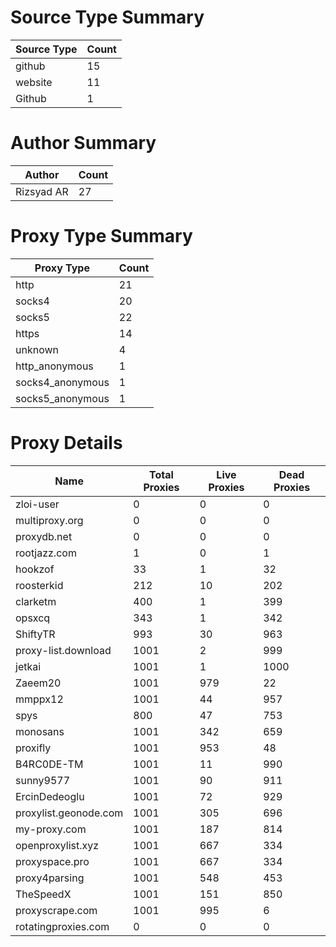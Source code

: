 # Source Type Summary

| Source Type | Count |
|-------------|-------|
| github | 15 |
| website | 11 |
| Github | 1 |


# Author Summary

| Author | Count |
|--------|-------|
| Rizsyad AR | 27 |


# Proxy Type Summary

| Proxy Type | Count |
|------------|-------|
| http | 21 |
| socks4 | 20 |
| socks5 | 22 |
| https | 14 |
| unknown | 4 |
| http_anonymous | 1 |
| socks4_anonymous | 1 |
| socks5_anonymous | 1 |


# Proxy Details

| Name | Total Proxies | Live Proxies | Dead Proxies |
|------|---------------|--------------|---------------|
| zloi-user | 0 | 0 | 0 |
| multiproxy.org | 0 | 0 | 0 |
| proxydb.net | 0 | 0 | 0 |
| rootjazz.com | 1 | 0 | 1 |
| hookzof | 33 | 1 | 32 |
| roosterkid | 212 | 10 | 202 |
| clarketm | 400 | 1 | 399 |
| opsxcq | 343 | 1 | 342 |
| ShiftyTR | 993 | 30 | 963 |
| proxy-list.download | 1001 | 2 | 999 |
| jetkai | 1001 | 1 | 1000 |
| Zaeem20 | 1001 | 979 | 22 |
| mmppx12 | 1001 | 44 | 957 |
| spys | 800 | 47 | 753 |
| monosans | 1001 | 342 | 659 |
| proxifly | 1001 | 953 | 48 |
| B4RC0DE-TM | 1001 | 11 | 990 |
| sunny9577 | 1001 | 90 | 911 |
| ErcinDedeoglu | 1001 | 72 | 929 |
| proxylist.geonode.com | 1001 | 305 | 696 |
| my-proxy.com | 1001 | 187 | 814 |
| openproxylist.xyz | 1001 | 667 | 334 |
| proxyspace.pro | 1001 | 667 | 334 |
| proxy4parsing | 1001 | 548 | 453 |
| TheSpeedX | 1001 | 151 | 850 |
| proxyscrape.com | 1001 | 995 | 6 |
| rotatingproxies.com | 0 | 0 | 0 |
